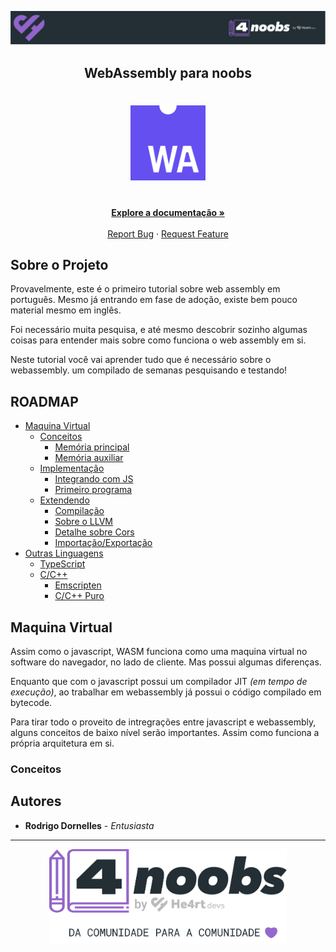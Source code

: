 <!-- Logo 4noobs -->

<p align="center">
  <a href="https://github.com/he4rt/4noobs" target="_blank">
    <img src="https://raw.githubusercontent.com/he4rt/4noobs/master/.github/header_4noobs.svg">
  </a>
</p>

<!-- Title -->

<p align="center">
  <h2 align="center">WebAssembly para noobs</h2>

  <h1 align="center"><img src="wasm/logo.png" alt="WASM" width="120"></h1>
  
  <p align="center">
    <br />
    <a href="#ROADMAP"><strong>Explore a documentação »</strong></a>
    <br />
    <br />
    <a href="link-para-abrir-issue">Report Bug</a>
    ·
    <a href="link-para-abrir-issue">Request Feature</a>
  </p>
</p>
    
 <!-- ABOUT THE PROJECT -->

## Sobre o Projeto
Provavelmente, este é o primeiro tutorial sobre web assembly em português. Mesmo já entrando em fase de adoção, existe bem pouco material mesmo em inglês.

Foi necessário muita pesquisa, e até mesmo descobrir sozinho algumas coisas para entender mais sobre como funciona o web assembly em si.

Neste tutorial você vai aprender tudo que é necessário sobre o webassembly. um compilado de semanas pesquisando e testando!

<!-- ROADMAP OF PROJECT -->

## ROADMAP

- [Maquina Virtual](#maquina-virtual)
    - [Conceitos](#conceitos)
        - [Memória principal](#memoria-principal)
        - [Memória auxiliar](#memoria-auxiliar)
    - [Implementação](#implementacao)
        - [Integrando com JS](#integrando-com-js)
        - [Primeiro programa](#primeiro-programa)
    - [Extendendo](#extendendo)
        - [Compilação](#compilacao)
        - [Sobre o LLVM](#sobre-o-llvm)
        - [Detalhe sobre Cors](#detalhe-sobre-cors)
        - [Importação/Exportação](#importacao-exportacao)
- [Outras Linguagens](#outras-linguagens)
  - [TypeScript](#typescript)
  - [C/C++](#c-c++)
    - [Emscripten](#emscripten)
    - [C/C++ Puro](#c-c++-puro)
  
  
<!-- CONTRIBUTING -->

## Maquina Virtual
Assim como o javascript, WASM funciona como uma maquina virtual no software do navegador, no lado de cliente. Mas possui algumas diferenças.

Enquanto que com o javascript possui um compilador JIT _(em tempo de execução)_, ao trabalhar em webassembly já possui o código compilado em bytecode.

Para tirar todo o proveito de intregrações entre javascript e webassembly, alguns conceitos de baixo nível serão importantes. Assim como funciona a própria arquitetura em si.

### Conceitos

## Autores

- **Rodrigo Dornelles** - _Entusiasta_

---

<p align="center">
  <a href="https://github.com/he4rt/4noobs" target="_blank">
    <img src="https://raw.githubusercontent.com/he4rt/4noobs/master/.github/footer_4noobs.svg" width="380">
  </a>
</p>
